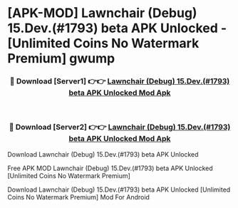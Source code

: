 # [APK-MOD] Lawnchair (Debug) 15.Dev.(#1793) beta APK Unlocked - [Unlimited Coins No Watermark Premium] gwump



<div align="center">
<h3>🔴 Download [Server1] 👉👉 <a href="https://momento.my/?title=Lawnchair_(Debug)_15.Dev.(#1793)_beta_APK_Unlocked">Lawnchair (Debug) 15.Dev.(#1793) beta APK Unlocked Mod Apk</a></h3><br>

<h3>🔴 Download [Server2] 👉👉 <a href="https://momento.my/?title=Lawnchair_(Debug)_15.Dev.(#1793)_beta_APK_Unlocked">Lawnchair (Debug) 15.Dev.(#1793) beta APK Unlocked Mod Apk</a></h3>
</div>



Download Lawnchair (Debug) 15.Dev.(#1793) beta APK Unlocked 

Free APK MOD Lawnchair (Debug) 15.Dev.(#1793) beta APK Unlocked [Unlimited Coins No Watermark Premium]

Download Lawnchair (Debug) 15.Dev.(#1793) beta APK Unlocked [Unlimited Coins No Watermark Premium] Mod For Android
